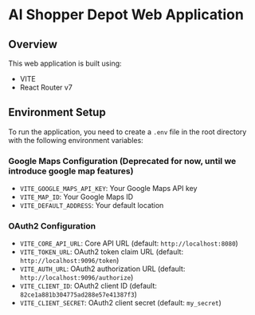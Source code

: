 # AI Shopper Depot Web Application

## Overview
This web application is built using:
- VITE
- React Router v7

## Environment Setup
To run the application, you need to create a `.env` file in the root directory with the following environment variables:

### Google Maps Configuration (Deprecated for now, until we introduce google map features)
- `VITE_GOOGLE_MAPS_API_KEY`: Your Google Maps API key
- `VITE_MAP_ID`: Your Google Maps ID
- `VITE_DEFAULT_ADDRESS`: Your default location

### OAuth2 Configuration
- `VITE_CORE_API_URL`: Core API URL (default: `http://localhost:8080`)
- `VITE_TOKEN_URL`: OAuth2 token claim URL (default: `http://localhost:9096/token`)
- `VITE_AUTH_URL`: OAuth2 authorization URL (default: `http://localhost:9096/authorize`)
- `VITE_CLIENT_ID`: OAuth2 client ID (default: `82ce1a881b304775ad288e57e41387f3`)
- `VITE_CLIENT_SECRET`: OAuth2 client secret (default: `my_secret`)
